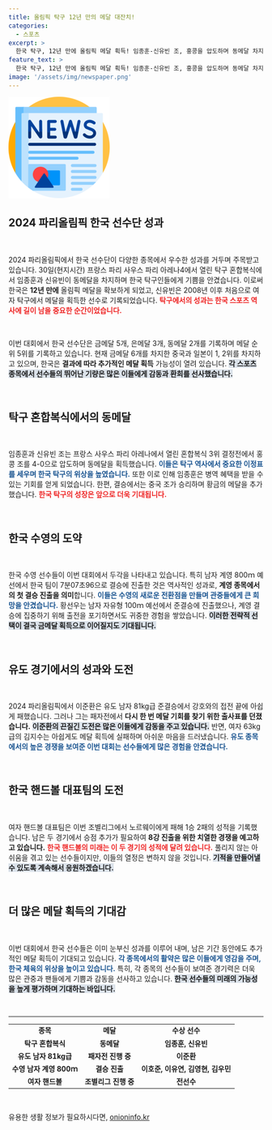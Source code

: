 ```yaml
---
title: 올림픽 탁구 12년 만의 메달 대잔치!
categories:
  - 스포츠
excerpt: >
  한국 탁구, 12년 만에 올림픽 메달 획득! 임종훈-신유빈 조, 홍콩을 압도하며 동메달 차지. 북한은 은메달로 8년 만에 메달 쾌거! 한국 수영은 계영 800m 결승에 진출하며 새로운 역사에 도전한다.
feature_text: >
  한국 탁구, 12년 만에 올림픽 메달 획득! 임종훈-신유빈 조, 홍콩을 압도하며 동메달 차지. 북한은 은메달로 8년 만에 메달 쾌거! 한국 수영은 계영 800m 결승에 진출하며 새로운 역사에 도전한다.
image: '/assets/img/newspaper.png'
---
```


<p><img src="/assets/img/newspaper.png" alt="kimp 속보" /></p>

<h2 data-ke-size="size26">2024 파리올림픽 한국 선수단 성과</h2>

<p data-ke-size="size16">&nbsp;</p>

<p>2024 파리올림픽에서 한국 선수단이 다양한 종목에서 우수한 성과를 거두며 주목받고 있습니다. 30일(현지시간) 프랑스 파리 사우스 파리 아레나4에서 열린 탁구 혼합복식에서 임종훈과 신유빈이 동메달을 차지하며 한국 탁구인들에게 기쁨을 안겼습니다. 이로써 한국은 <strong>12년 만에</strong> 올림픽 메달을 확보하게 되었고, 신유빈은 2008년 이후 처음으로 여자 탁구에서 메달을 획득한 선수로 기록되었습니다. <b><span style="color: #ee2323;">탁구에서의 성과는 한국 스포츠 역사에 길이 남을 중요한 순간이었습니다.</span></b> </p>

<p data-ke-size="size16">&nbsp;</p>

<p>이번 대회에서 한국 선수단은 금메달 5개, 은메달 3개, 동메달 2개를 기록하며 메달 순위 5위를 기록하고 있습니다. 현재 금메달 6개를 차지한 중국과 일본이 1, 2위를 차지하고 있으며, 한국은 <strong>결과에 따라 추가적인 메달 획득</strong> 가능성이 열려 있습니다. <b><span style="background-color: #21538527;">각 스포츠 종목에서 선수들의 뛰어난 기량은 많은 이들에게 감동과 환희를 선사했습니다.</span></b></p>

<p data-ke-size="size16">&nbsp;</p>

<h2 data-ke-size="size26">탁구 혼합복식에서의 동메달</h2>

<p data-ke-size="size16">&nbsp;</p>

<p>임종훈과 신유빈 조는 프랑스 사우스 파리 아레나에서 열린 혼합복식 3위 결정전에서 홍콩 조를 4-0으로 압도하며 동메달을 획득했습니다. <b><span style="color: #1a5490;">이들은 탁구 역사에서 중요한 이정표를 세우며 한국 탁구의 위상을 높였습니다.</span></b> 또한 이로 인해 임종훈은 병역 혜택을 받을 수 있는 기회를 얻게 되었습니다. 한편, 결승에서는 중국 조가 승리하며 황금의 메달을 추가했습니다. <b><span style="color: #ee2323;">한국 탁구의 성장은 앞으로 더욱 기대됩니다.</span></b></p>

<p data-ke-size="size16">&nbsp;</p>

<h2 data-ke-size="size26">한국 수영의 도약</h2>

<p data-ke-size="size16">&nbsp;</p>

<p>한국 수영 선수들이 이번 대회에서 두각을 나타내고 있습니다. 특히 남자 계영 800ｍ 예선에서 한국 팀이 7분07초96으로 결승에 진출한 것은 역사적인 성과로, <strong>계영 종목에서의 첫 결승 진출을 의미</strong>합니다. <b><span style="color: #1a5490;">이들은 수영의 새로운 전환점을 만들며 관중들에게 큰 희망을 안겼습니다.</span></b> 황선우는 남자 자유형 100ｍ 예선에서 준결승에 진출했으나, 계영 결승에 집중하기 위해 출전을 포기하면서도 귀중한 경험을 쌓았습니다. <b><span style="background-color: #21538527;">이러한 전략적 선택이 결국 금메달 획득으로 이어질지도 기대됩니다.</span></b></p>

<p data-ke-size="size16">&nbsp;</p>

<h2 data-ke-size="size26">유도 경기에서의 성과와 도전</h2>

<p data-ke-size="size16">&nbsp;</p>

<p>2024 파리올림픽에서 이준환은 유도 남자 81kg급 준결승에서 강호와의 접전 끝에 아쉽게 패했습니다. 그러나 그는 패자전에서 <strong>다시 한 번 메달 기회를 찾기 위한 출사표를 던졌습니다.</strong> <b><span style="background-color: #21538527;">이준환의 끈질긴 도전은 많은 이들에게 감동을 주고 있습니다.</span></b> 반면, 여자 63kg급의 김지수는 아쉽게도 메달 획득에 실패하며 아쉬운 마음을 드러냈습니다. <b><span style="color: #1a5490;">유도 종목에서의 높은 경쟁을 보여준 이번 대회는 선수들에게 많은 경험을 안겼습니다.</span></b></p>

<p data-ke-size="size16">&nbsp;</p>

<h2 data-ke-size="size26">한국 핸드볼 대표팀의 도전</h2>

<p data-ke-size="size16">&nbsp;</p>

<p>여자 핸드볼 대표팀은 이번 조별리그에서 노르웨이에게 패해 1승 2패의 성적을 기록했습니다. 남은 두 경기에서 승점 추가가 필요하여 <strong>8강 진출을 위한 치열한 경쟁을 예고하고 있습니다.</strong> <b><span style="color: #ee2323;">한국 핸드볼의 미래는 이 두 경기의 성적에 달려 있습니다.</span></b> 풀리지 않는 아쉬움을 겪고 있는 선수들이지만, 이들의 열정은 변하지 않을 것입니다. <b><span style="background-color: #21538527;">기적을 만들어낼 수 있도록 계속해서 응원하겠습니다.</span></b></p>

<p data-ke-size="size16">&nbsp;</p>

<h2 data-ke-size="size26">더 많은 메달 획득의 기대감</h2>

<p data-ke-size="size16">&nbsp;</p>

<p>이번 대회에서 한국 선수들은 이미 눈부신 성과를 이루어 내며, 남은 기간 동안에도 추가적인 메달 획득이 기대되고 있습니다. <b><span style="color: #1a5490;">각 종목에서의 활약은 많은 이들에게 영감을 주며, 한국 체육의 위상을 높이고 있습니다.</span></b> 특히, 각 종목의 선수들이 보여준 경기력은 더욱 많은 관중과 팬들에게 기쁨과 감동을 선사하고 있습니다. <b><span style="background-color: #21538527;">한국 선수들의 미래의 가능성을 높게 평가하며 기대하는 바입니다.</span></b> </p>

<p data-ke-size="size16">&nbsp;</p>

<hr>

<table style="width: 100%;">
    <tbody>
        <tr>
            <td style="text-align: center; height: 17px;"><b>종목</b></td>
            <td style="text-align: center; height: 17px;"><b>메달</b></td>
            <td style="text-align: center; height: 17px;"><b>수상 선수</b></td>
        </tr>
        <tr>
            <td style="text-align: center; height: 17px;"><b>탁구 혼합복식</b></td>
            <td style="text-align: center; height: 17px;"><b>동메달</b></td>
            <td style="text-align: center; height: 17px;"><b>임종훈, 신유빈</b></td>
        </tr>
        <tr>
            <td style="text-align: center; height: 17px;"><b>유도 남자 81kg급</b></td>
            <td style="text-align: center; height: 17px;"><b>패자전 진행 중</b></td>
            <td style="text-align: center; height: 17px;"><b>이준환</b></td>
        </tr>
        <tr>
            <td style="text-align: center; height: 17px;"><b>수영 남자 계영 800ｍ</b></td>
            <td style="text-align: center; height: 17px;"><b>결승 진출</b></td>
            <td style="text-align: center; height: 17px;"><b>이호준, 이유연, 김영현, 김우민</b></td>
        </tr>
        <tr>
            <td style="text-align: center; height: 17px;"><b>여자 핸드볼</b></td>
            <td style="text-align: center; height: 17px;"><b>조별리그 진행 중</b></td>
            <td style="text-align: center; height: 17px;"><b>전선수</b></td>
        </tr>
    </tbody>
</table>

<p data-ke-size="size16">&nbsp;</p>
유용한 생활 정보가 필요하시다면, <a href="https://onioninfo.kr" rel="dofollow">onioninfo.kr</a>


